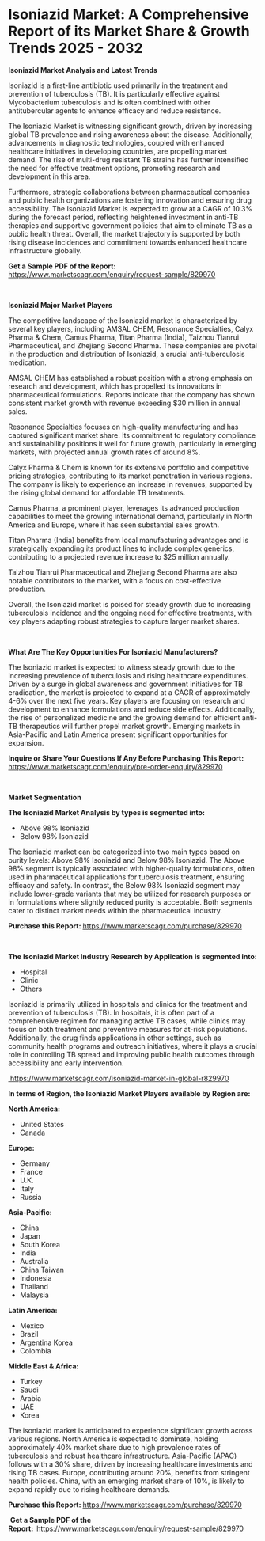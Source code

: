 <p><h1>Isoniazid Market: A Comprehensive Report of its Market Share & Growth Trends 2025 - 2032</h1></p><p><strong>Isoniazid Market Analysis and Latest Trends</strong></p>
<p><p>Isoniazid is a first-line antibiotic used primarily in the treatment and prevention of tuberculosis (TB). It is particularly effective against Mycobacterium tuberculosis and is often combined with other antitubercular agents to enhance efficacy and reduce resistance.</p><p>The Isoniazid Market is witnessing significant growth, driven by increasing global TB prevalence and rising awareness about the disease. Additionally, advancements in diagnostic technologies, coupled with enhanced healthcare initiatives in developing countries, are propelling market demand. The rise of multi-drug resistant TB strains has further intensified the need for effective treatment options, promoting research and development in this area.</p><p>Furthermore, strategic collaborations between pharmaceutical companies and public health organizations are fostering innovation and ensuring drug accessibility. The Isoniazid Market is expected to grow at a CAGR of 10.3% during the forecast period, reflecting heightened investment in anti-TB therapies and supportive government policies that aim to eliminate TB as a public health threat. Overall, the market trajectory is supported by both rising disease incidences and commitment towards enhanced healthcare infrastructure globally.</p></p>
<p><strong>Get a Sample PDF of the Report:&nbsp;</strong> <a href="https://www.marketscagr.com/enquiry/request-sample/829970?utm_campaign=1848&utm_medium=2&utm_source=Github&utm_content=ia&utm_term=19042025&utm_id=isoniazid">https://www.marketscagr.com/enquiry/request-sample/829970</a></p>
<p>&nbsp;</p>
<p><strong>Isoniazid Major Market Players</strong></p>
<p><p>The competitive landscape of the Isoniazid market is characterized by several key players, including AMSAL CHEM, Resonance Specialties, Calyx Pharma & Chem, Camus Pharma, Titan Pharma (India), Taizhou Tianrui Pharmaceutical, and Zhejiang Second Pharma. These companies are pivotal in the production and distribution of Isoniazid, a crucial anti-tuberculosis medication.</p><p>AMSAL CHEM has established a robust position with a strong emphasis on research and development, which has propelled its innovations in pharmaceutical formulations. Reports indicate that the company has shown consistent market growth with revenue exceeding $30 million in annual sales.</p><p>Resonance Specialties focuses on high-quality manufacturing and has captured significant market share. Its commitment to regulatory compliance and sustainability positions it well for future growth, particularly in emerging markets, with projected annual growth rates of around 8%.</p><p>Calyx Pharma & Chem is known for its extensive portfolio and competitive pricing strategies, contributing to its market penetration in various regions. The company is likely to experience an increase in revenues, supported by the rising global demand for affordable TB treatments.</p><p>Camus Pharma, a prominent player, leverages its advanced production capabilities to meet the growing international demand, particularly in North America and Europe, where it has seen substantial sales growth.</p><p>Titan Pharma (India) benefits from local manufacturing advantages and is strategically expanding its product lines to include complex generics, contributing to a projected revenue increase to $25 million annually.</p><p>Taizhou Tianrui Pharmaceutical and Zhejiang Second Pharma are also notable contributors to the market, with a focus on cost-effective production.</p><p>Overall, the Isoniazid market is poised for steady growth due to increasing tuberculosis incidence and the ongoing need for effective treatments, with key players adapting robust strategies to capture larger market shares.</p></p>
<p>&nbsp;</p>
<p><strong>What Are The Key Opportunities For Isoniazid Manufacturers?</strong></p>
<p><p>The Isoniazid market is expected to witness steady growth due to the increasing prevalence of tuberculosis and rising healthcare expenditures. Driven by a surge in global awareness and government initiatives for TB eradication, the market is projected to expand at a CAGR of approximately 4-6% over the next five years. Key players are focusing on research and development to enhance formulations and reduce side effects. Additionally, the rise of personalized medicine and the growing demand for efficient anti-TB therapeutics will further propel market growth. Emerging markets in Asia-Pacific and Latin America present significant opportunities for expansion.</p></p>
<p><strong>Inquire or Share Your Questions If Any Before Purchasing This Report:</strong> <a href="https://www.marketscagr.com/enquiry/pre-order-enquiry/829970?utm_campaign=1848&utm_medium=2&utm_source=Github&utm_content=ia&utm_term=19042025&utm_id=isoniazid">https://www.marketscagr.com/enquiry/pre-order-enquiry/829970</a></p>
<p>&nbsp;</p>
<p><strong>Market Segmentation</strong></p>
<p><strong>The Isoniazid Market Analysis by types is segmented into:</strong></p>
<p><ul><li>Above 98% Isoniazid</li><li>Below 98% Isoniazid</li></ul></p>
<p><p>The Isoniazid market can be categorized into two main types based on purity levels: Above 98% Isoniazid and Below 98% Isoniazid. The Above 98% segment is typically associated with higher-quality formulations, often used in pharmaceutical applications for tuberculosis treatment, ensuring efficacy and safety. In contrast, the Below 98% Isoniazid segment may include lower-grade variants that may be utilized for research purposes or in formulations where slightly reduced purity is acceptable. Both segments cater to distinct market needs within the pharmaceutical industry.</p></p>
<p><strong>Purchase this Report:&nbsp;</strong><a href="https://www.marketscagr.com/purchase/829970?utm_campaign=1848&utm_medium=2&utm_source=Github&utm_content=ia&utm_term=19042025&utm_id=isoniazid">https://www.marketscagr.com/purchase/829970</a></p>
<p>&nbsp;</p>
<p><strong>The Isoniazid Market Industry Research by Application is segmented into:</strong></p>
<p><ul><li>Hospital</li><li>Clinic</li><li>Others</li></ul></p>
<p><p>Isoniazid is primarily utilized in hospitals and clinics for the treatment and prevention of tuberculosis (TB). In hospitals, it is often part of a comprehensive regimen for managing active TB cases, while clinics may focus on both treatment and preventive measures for at-risk populations. Additionally, the drug finds applications in other settings, such as community health programs and outreach initiatives, where it plays a crucial role in controlling TB spread and improving public health outcomes through accessibility and early intervention.</p></p>
<p><a href="https://www.marketscagr.com/isoniazid-market-in-global-r829970?utm_campaign=1848&utm_medium=2&utm_source=Github&utm_content=ia&utm_term=19042025&utm_id=isoniazid">&nbsp;https://www.marketscagr.com/isoniazid-market-in-global-r829970</a></p>
<p><strong>In terms of Region, the Isoniazid Market Players available by Region are:</strong></p>
<p>
    <p> <strong> North America: </strong>
        <ul>
            <li>United States</li>
            <li>Canada</li>
        </ul>
        </p> 
    <p> <strong> Europe: </strong>
        <ul>
            <li>Germany</li>
            <li>France</li>
            <li>U.K.</li>
            <li>Italy</li>
            <li>Russia</li>
        </ul>
        </p> 
    <p> <strong> Asia-Pacific: </strong>
        <ul>
            <li>China</li>
            <li>Japan</li>
            <li>South Korea</li>
            <li>India</li>
            <li>Australia</li>
            <li>China Taiwan</li>
            <li>Indonesia</li>
            <li>Thailand</li>
            <li>Malaysia</li>
        </ul>
        </p> 
    <p> <strong> Latin America: </strong>
        <ul>
            <li>Mexico</li>
            <li>Brazil</li>
            <li>Argentina Korea</li>
            <li>Colombia</li>
        </ul>
        </p> 
    <p> <strong> Middle East & Africa: </strong>
        <ul>
            <li>Turkey</li>
            <li>Saudi</li>
            <li>Arabia</li>
            <li>UAE</li>
            <li>Korea</li>
        </ul>
    </p>
    </p>
<p><p>The isoniazid market is anticipated to experience significant growth across various regions. North America is expected to dominate, holding approximately 40% market share due to high prevalence rates of tuberculosis and robust healthcare infrastructure. Asia-Pacific (APAC) follows with a 30% share, driven by increasing healthcare investments and rising TB cases. Europe, contributing around 20%, benefits from stringent health policies. China, with an emerging market share of 10%, is likely to expand rapidly due to rising healthcare demands.</p></p>
<p><strong>Purchase this Report: </strong><a href="https://www.marketscagr.com/purchase/829970?utm_campaign=1848&utm_medium=2&utm_source=Github&utm_content=ia&utm_term=19042025&utm_id=isoniazid">https://www.marketscagr.com/purchase/829970</a></p>
<p>&nbsp;<strong>Get a Sample PDF of the Report:&nbsp;&nbsp;</strong><a href="https://www.marketscagr.com/enquiry/request-sample/829970?utm_campaign=1848&utm_medium=2&utm_source=Github&utm_content=ia&utm_term=19042025&utm_id=isoniazid">https://www.marketscagr.com/enquiry/request-sample/829970</a></p>
<p><strong></strong></p>
<p><p></p><p></p><p></p></p>